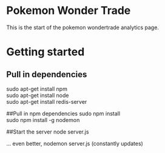 Pokemon Wonder Trade
===================

This is the start of the pokemon wondertrade analytics page.


Getting started
==============
## Pull in dependencies
sudo apt-get install npm  
sudo apt-get install node  
sudo apt-get install redis-server  

##Pull in npm dependencies
sudo npm install  
sudo npm install -g nodemon

##Start the server
node server.js  

... even better, nodemon server.js (constantly updates)
